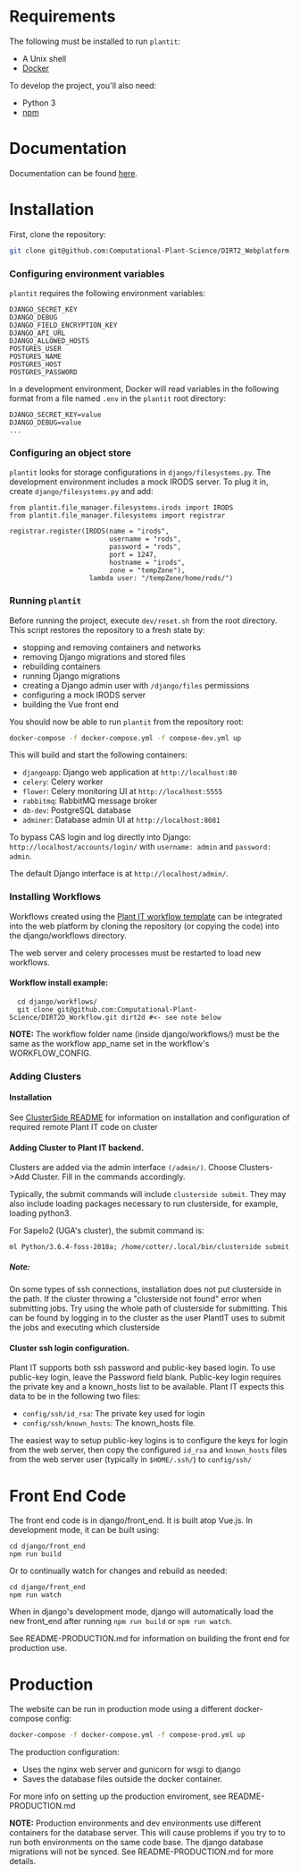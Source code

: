 # Requirements

The following must be installed to run `plantit`:

- A Unix shell
- [Docker](https://www.docker.com/)

To develop the project, you'll also need:
- Python 3
- [npm](https://www.npmjs.com/get-npm)

# Documentation

Documentation can be found [here](https://computational-plant-science.github.io/DIRT2_Webplatform/build/html/index.html).

# Installation

First, clone the repository:

```bash
git clone git@github.com:Computational-Plant-Science/DIRT2_Webplatform.git
```

### Configuring environment variables

`plantit` requires the following environment variables:

```
DJANGO_SECRET_KEY
DJANGO_DEBUG
DJANGO_FIELD_ENCRYPTION_KEY
DJANGO_API_URL
DJANGO_ALLOWED_HOSTS
POSTGRES_USER
POSTGRES_NAME
POSTGRES_HOST
POSTGRES_PASSWORD
```

In a development environment, Docker will read variables in the following format from a file named `.env` in the `plantit` root directory:

```
DJANGO_SECRET_KEY=value
DJANGO_DEBUG=value
...
```

### Configuring an object store

`plantit` looks for storage configurations in `django/filesystems.py`. The development environment includes a mock IRODS server. To plug it in, create `django/filesystems.py` and add:

```
from plantit.file_manager.filesystems.irods import IRODS
from plantit.file_manager.filesystems import registrar

registrar.register(IRODS(name = "irods",
                         username = "rods",
                         password = "rods",
                         port = 1247,
                         hostname = "irods",
                         zone = "tempZone"),
                    lambda user: "/tempZone/home/rods/")
```

### Running `plantit`

Before running the project, execute `dev/reset.sh` from the root directory. This script restores the repository to a fresh state by:

   - stopping and removing containers and networks
   - removing Django migrations and stored files
   - rebuilding containers
   - running Django migrations
   - creating a Django admin user with `/django/files` permissions
   - configuring a mock IRODS server
   - building the Vue front end

You should now be able to run `plantit` from the repository root:

```bash
docker-compose -f docker-compose.yml -f compose-dev.yml up
```

This will build and start the following containers:

- `djangoapp`: Django web application at `http://localhost:80`
- `celery`: Celery worker
- `flower`: Celery monitoring UI at `http://localhost:5555`
- `rabbitmq`: RabbitMQ message broker
- `db-dev`: PostgreSQL database
- `adminer`: Database admin UI at `http://localhost:8081`

To bypass CAS login and log directly into Django: `http://localhost/accounts/login/` with `username: admin` and `password: admin`.

The default Django interface is at `http://localhost/admin/`.

### Installing Workflows
Workflows created using the [Plant IT workflow template](https://github.com/Computational-Plant-Science/cookiecutter_PlantIT) can be integrated into the web platform by cloning the repository (or copying the code) into the django/workflows directory.

The web server and celery processes must be restarted to load new workflows.

#### Workflow install example:
```
  cd django/workflows/
  git clone git@github.com:Computational-Plant-Science/DIRT2D_Workflow.git dirt2d #<- see note below
```

__NOTE:__ The workflow folder name (inside django/workflows/) must be the same
as the workflow app_name set in the workflow's WORKFLOW_CONFIG.

### Adding Clusters

#### Installation
See [ClusterSide README](https://github.com/Computational-Plant-Science/DIRT2_ClusterSide) for information
on installation and configuration of required remote Plant IT code on cluster

#### Adding Cluster to Plant IT backend.
Clusters are added via the admin interface `(/admin/)`. Choose Clusters->Add Cluster. Fill in the commands
accordingly.

Typically, the submit commands will include `clusterside submit`. They may also include loading packages necessary to run clusterside, for example, loading python3.

For Sapelo2 (UGA's cluster), the submit command is:

```
ml Python/3.6.4-foss-2018a; /home/cotter/.local/bin/clusterside submit
```

##### Note:
On some types of ssh connections, installation does not put clusterside in the path. If the cluster throwing a "clusterside not found" error when submitting jobs. Try using the whole path of clusterside for submitting. This can be found by logging in to the cluster as the user PlantIT uses to submit the jobs and executing which clusterside

#### Cluster ssh login configuration.
Plant IT supports both ssh password and public-key based
login. To use public-key login, leave the Password field blank. Public-key login requires the private key and a known_hosts list to be available. Plant IT expects this data to be in the following two files:

- `config/ssh/id_rsa`: The private key used for login
- `config/ssh/known_hosts`: The known_hosts file.

The easiest way to setup public-key logins is to configure the keys for login from the web server, then copy the configured `id_rsa` and `known_hosts` files from the web server user (typically in `$HOME/.ssh/`) to `config/ssh/`

# Front End Code
The front end code is in django/front_end. It is built atop Vue.js. In development mode, it can be built using:

```
cd django/front_end
npm run build
```

Or to continually watch for changes and rebuild as needed:

```
cd django/front_end
npm run watch
```

When in django's development mode, django will automatically load the new front_end after running `npm run build` or `npm run watch`.

See README-PRODUCTION.md for information on building the front end for production use.

# Production
The website can be run in production mode using a different docker-compose config:

```bash
docker-compose -f docker-compose.yml -f compose-prod.yml up
```

The production configuration:
- Uses the nginx web server and gunicorn for wsgi to django
- Saves the database files outside the docker container.

For more info on setting up the production enviroment, see README-PRODUCTION.md

__NOTE:__ Production environments and dev environments use different
containers for the database server. This will cause problems if you try to
to run both environments on the same code base. The django database migrations will not be synced. See README-PRODUCTION.md for more details.
